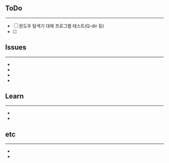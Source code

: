 ## ToDo
---
- [ ] 윈도우 탐색기 대체 프로그램 테스트(Q-dir 등)
- [ ] 


## Issues
---
- 
- 
- 
- 

## Learn
---
- 
- 


## etc
---
- 
- 
